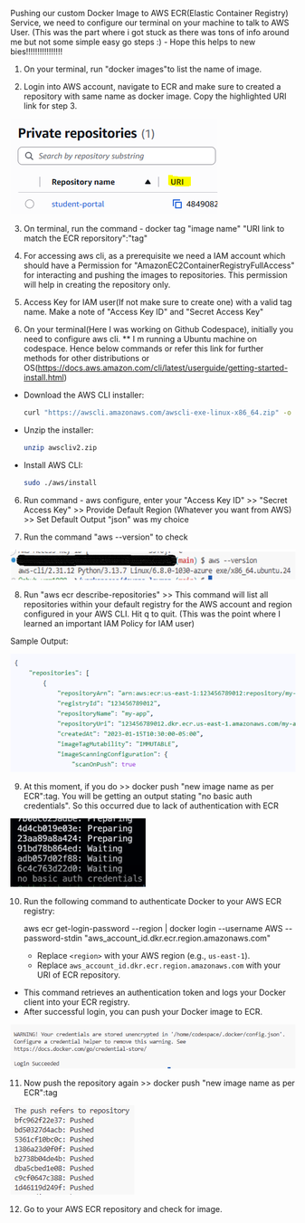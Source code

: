 Pushing our custom Docker Image to AWS ECR(Elastic Container Registry) Service, we need to configure our terminal on your machine to talk to AWS User.
(This was the part where i got stuck as there was tons of info around me but not some simple easy go steps :) - Hope this helps to new bies!!!!!!!!!!!!!!!!

1. On your terminal, run "docker images"to list the name of image.

2. Login into AWS account, navigate to ECR and make sure to created a repository with same name as docker image. Copy the highlighted URI link for step 3.

![alt text](image-1.png)

3. On terminal, run the command - docker tag "image name" "URI link to match the ECR reporsitory":"tag"

4. For accessing aws cli, as a prerequisite we need a IAM account which should have a Permission for "AmazonEC2ContainerRegistryFullAccess" for interacting and pushing the images to repositories. This permission will help in creating the repository only. 

4. Access Key for IAM user(If not make sure to create one) with a valid tag name. Make a note of "Access Key ID" and "Secret Access Key"

5. On your terminal(Here I was working on Github Codespace), initially you need to configure aws cli.
 ** I m running a Ubuntu machine on codespace. Hence below commands or refer this link for further methods for other distributions or OS(https://docs.aws.amazon.com/cli/latest/userguide/getting-started-install.html)

- Download the AWS CLI installer:
    ```sh
    curl "https://awscli.amazonaws.com/awscli-exe-linux-x86_64.zip" -o "awscliv2.zip"
    ```
- Unzip the installer:
    ```sh
    unzip awscliv2.zip
    ```
- Install AWS CLI:
    ```sh
    sudo ./aws/install
    ```

6. Run command - aws configure, enter your "Access Key ID" >> "Secret Access Key" >> Provide Default Region (Whatever you want from AWS) >> Set Default Output "json" was my choice

7. Run the command "aws --version" to check

![alt text](image-2.png)

8. Run "aws ecr describe-repositories" >> This command will list all repositories within your default registry for the AWS account and region configured in your AWS CLI. Hit q to quit. (This was the point where I learned an important IAM Policy for IAM user)

Sample Output:

![alt text](image-3.png)

9. At this moment, if you do >>  docker push "new image name as per ECR":tag. You will be getting an output stating "no basic auth credentials". So this occurred due to lack of authentication with ECR

![alt text](image-4.png)

10. Run the following command to authenticate Docker to your AWS ECR registry:
    
     aws ecr get-login-password --region <region> | docker login --username AWS --password-stdin "aws_account_id.dkr.ecr.region.amazonaws.com"

    - Replace `<region>` with your AWS region (e.g., `us-east-1`).
    - Replace `aws_account_id.dkr.ecr.region.amazonaws.com` with your URI of ECR repository.
- This command retrieves an authentication token and logs your Docker client into your ECR registry.
- After successful login, you can push your Docker image to ECR.

![alt text](image-5.png)

11. Now push the repository again >> docker push "new image name as per ECR":tag

![alt text](image-6.png)

12. Go to your AWS ECR repository and check for image.

